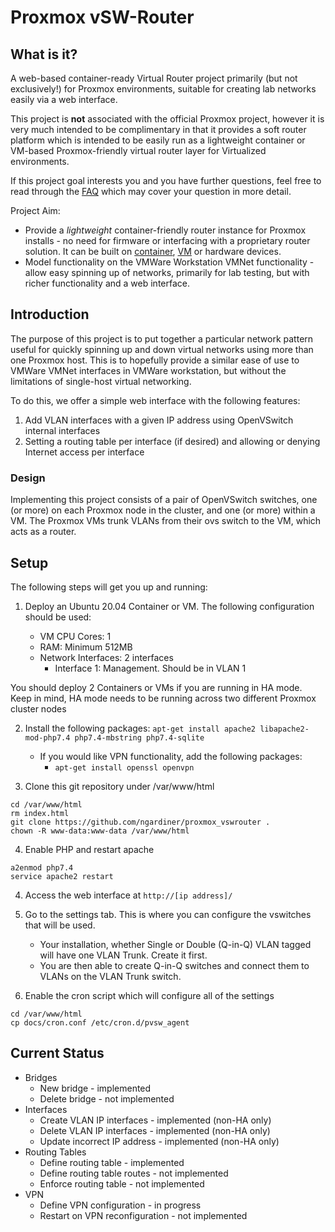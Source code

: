 # Proxmox vSW-Router

## What is it?

A web-based container-ready Virtual Router project primarily (but not exclusively!) for Proxmox environments, suitable for creating lab networks easily via a web interface.

This project is **not** associated with the official Proxmox project, however it is very much intended to be complimentary in that it provides a soft router platform which is intended to be easily run as a lightweight container or VM-based Proxmox-friendly virtual router layer for Virtualized environments.

If this project goal interests you and you have further questions, feel free to read through the <a href="docs/faq.md">FAQ</a> which may cover your question in more detail.

Project Aim:
   * Provide a _lightweight_ container-friendly router instance for Proxmox installs - no need for firmware or interfacing with a proprietary router solution. It can be built on <a href="docs/install-container.md">container</a>, <a href="docs/install-kvm.md">VM</a> or hardware devices.
   * Model functionality on the VMWare Workstation VMNet functionality - allow easy spinning up of networks, primarily for lab testing, but with richer functionality and a web interface.

## Introduction
The purpose of this project is to put together a particular network pattern useful for quickly spinning up and down virtual networks using more than one Proxmox host. This is to hopefully provide a similar ease of use to VMWare VMNet interfaces in VMWare workstation, but without the limitations of single-host virtual networking.

To do this, we offer a simple web interface with the following features:

1. Add VLAN interfaces with a given IP address using OpenVSwitch internal interfaces
2. Setting a routing table per interface (if desired) and allowing or denying Internet access per interface

### Design
Implementing this project consists of a pair of OpenVSwitch switches, one (or more) on each Proxmox node in the cluster, and one (or more) within a VM. The Proxmox VMs trunk VLANs from their ovs switch to the VM, which acts as a router.

## Setup

The following steps will get you up and running:

1. Deploy an Ubuntu 20.04 Container or VM. The following configuration should be used:

   * VM CPU Cores: 1
   * RAM: Minimum 512MB
   * Network Interfaces: 2 interfaces
      * Interface 1: Management. Should be in VLAN 1 

You should deploy 2 Containers or VMs if you are running in HA mode. Keep in mind, HA mode needs to be running across two different Proxmox cluster nodes

2. Install the following packages:
```apt-get install apache2 libapache2-mod-php7.4 php7.4-mbstring php7.4-sqlite```

   * If you would like VPN functionality, add the following packages:
      * ```apt-get install openssl openvpn```

3. Clone this git repository under /var/www/html
```
cd /var/www/html
rm index.html
git clone https://github.com/ngardiner/proxmox_vswrouter .
chown -R www-data:www-data /var/www/html
```

4. Enable PHP and restart apache
```
a2enmod php7.4
service apache2 restart
```

4. Access the web interface at ```http://[ip address]/```
5. Go to the settings tab. This is where you can configure the vswitches that will be used.

   * Your installation, whether Single or Double (Q-in-Q) VLAN tagged will have one VLAN Trunk. Create it first.
   * You are then able to create Q-in-Q switches and connect them to VLANs on the VLAN Trunk switch.

6. Enable the cron script which will configure all of the settings

```
cd /var/www/html
cp docs/cron.conf /etc/cron.d/pvsw_agent
```

## Current Status

   * Bridges
      * New bridge - implemented
      * Delete bridge - not implemented
   * Interfaces
      * Create VLAN IP interfaces - implemented (non-HA only)
      * Delete VLAN IP interfaces - implemented (non-HA only)
      * Update incorrect IP address - implemented (non-HA only)
   * Routing Tables
      * Define routing table - implemented
      * Define routing table routes - not implemented
      * Enforce routing table - not implemented
   * VPN
      * Define VPN configuration - in progress
      * Restart on VPN reconfiguration - not implemented
